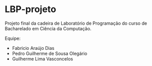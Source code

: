 # LBP-projeto
Projeto final da cadeira de Laboratório de Programação do curso de Bacharelado em Ciência da Computação.

Equipe:
  * Fabricio Araújo Dias
  * Pedro Guilherme de Sousa Olegário
  * Guilherme Lima Vasconcelos
